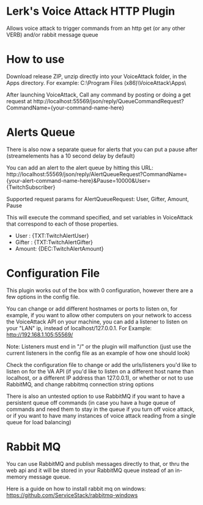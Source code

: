 # Lerk's Voice Attack HTTP Plugin
Allows voice attack to trigger commands from an http get (or any other VERB) and/or rabbit message queue


# How to use
Download release ZIP, unzip directly into your VoiceAttack folder, in the Apps directory. For example: C:\Program Files (x86)\VoiceAttack\Apps\

After launching VoiceAttack, Call any command by posting or doing a get request at http://localhost:55569/json/reply/QueueCommandRequest?CommandName={your-command-name-here}

# Alerts Queue

There is also now a separate queue for alerts that you can put a pause after (streamelements has a 10 second delay by default)

You can add an alert to the alert queue by hitting this URL:  http://localhost:55569/json/reply/AlertQueueRequest?CommandName={your-alert-command-name-here}&Pause=10000&User={TwitchSubscriber}

Supported request params for AlertQueueRequest: User, Gifter, Amount, Pause

This will execute the command specified, and set variables in VoiceAttack that correspond to each of those properties.

 -  User : {TXT:TwitchAlertUser}
 -  Gifter : {TXT:TwitchAlertGifter}
 -  Amount: {DEC:TwitchAlertAmount}

# Configuration File
This plugin works out of the box with 0 configuration, however there are a few options in the config file.

You can change or add different hostnames or ports to listen on, for example, if you want to allow other computers on your network to access the VoiceAttack API on your machine, you can add a listener to listen on your "LAN" ip, instead of localhost/127.0.0.1. For Example: http://192.168.1.105:55569/

Note: Listeners must end in "/" or the plugin will malfunction (just use the current listeners in the config file as an example of how one should look)

Check the configuration file to change or add the urls/listeners you'd like to listen on for the VA API (if you'd like to listen on a different host name than localhost, or a different IP address than 127.0.0.1), or whether or not to use RabbitMQ, and change rabbitmq connection string options

There is also an untested option to use RabbitMQ if you want to have a persistent queue off commands (in case you have a huge queue of commands and need them to stay in the queue if you turn off voice attack, or if you want to have many instances of voice attack reading from a single queue for load balancing)

# Rabbit MQ
You can use RabbitMQ and publish messages directly to that, or thru the web api and it will be stored in your RabbitMQ queue instead of an in-memory message queue.

Here is a guide on how to install rabbit mq on windows: https://github.com/ServiceStack/rabbitmq-windows

